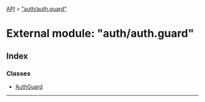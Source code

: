 [API](../README.md) > ["auth/auth.guard"](../modules/_auth_auth_guard_.md)

# External module: "auth/auth.guard"

## Index

### Classes

* [AuthGuard](../classes/_auth_auth_guard_.authguard.md)

---

